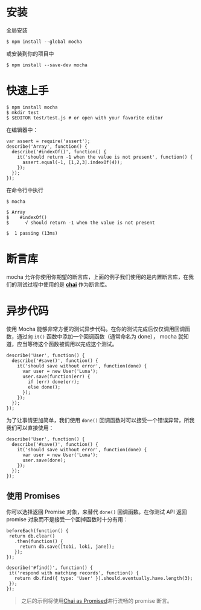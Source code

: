 # 安装
全局安装
```
$ npm install --global mocha
```

或安装到你的项目中
```
$ npm install --save-dev mocha
```

# 快速上手

```
$ npm install mocha
$ mkdir test
$ $EDITOR test/test.js # or open with your favorite editor
```

在编辑器中：

```
var assert = require('assert');
describe('Array', function() {
  describe('#indexOf()', function() {
    it('should return -1 when the value is not present', function() {
      assert.equal(-1, [1,2,3].indexOf(4));
    });
  });
});
```

在命令行中执行
```
$ mocha

$ Array
$    #indexOf()
$      √ should return -1 when the value is not present

$  1 passing (13ms)
```

# 断言库

mocha 允许你使用你期望的断言库，上面的例子我们使用的是内置断言库，在我们的测试过程中使用的是 [**chai**](/karma_plugins_assert.md) 作为断言库。

# 异步代码

使用 Mocha 能够非常方便的测试异步代码。在你的测试完成后仅仅调用回调函数，通过向 ```it()``` 函数中添加一个回调函数（通常命名为 done）， mocha 就知道，应当等待这个函数被调用以完成这个测试。

```
describe('User', function() {
  describe('#save()', function() {
    it('should save without error', function(done) {
      var user = new User('Luna');
      user.save(function(err) {
        if (err) done(err);
        else done();
      });
    });
  });
});
```
为了让事情更加简单，我们使用 ```done()``` 回调函数时可以接受一个错误异常，所我我们可以直接使用：
```
describe('User', function() {
  describe('#save()', function() {
    it('should save without error', function(done) {
      var user = new User('Luna');
      user.save(done);
    });
  });
});
```

## 使用 Promises

 你可以选择返回 Promise 对象，来替代 ```done()``` 回调函数。在你测试 API 返回 promise 对象而不是接受一个回掉函数时十分有用：
 ```
 beforeEach(function() {
  return db.clear()
    .then(function() {
      return db.save([tobi, loki, jane]);
    });
});

describe('#find()', function() {
  it('respond with matching records', function() {
    return db.find({ type: 'User' }).should.eventually.have.length(3);
  });
});
 ```
 > 之后的示例将使用[Chai as Promised](karma_plugins_chai_promise.md)进行流畅的 promise 断言。